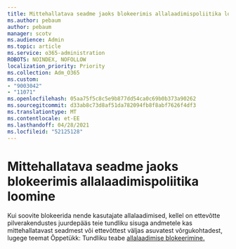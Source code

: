 ```yaml
---
title: Mittehallatava seadme jaoks blokeerimis allalaadimispoliitika loomine
ms.author: pebaum
author: pebaum
manager: scotv
ms.audience: Admin
ms.topic: article
ms.service: o365-administration
ROBOTS: NOINDEX, NOFOLLOW
localization_priority: Priority
ms.collection: Adm_O365
ms.custom:
- "9003042"
- "11071"
ms.openlocfilehash: 05aa75f5c8c5e9b877dd54ca0c69b0b373a90262
ms.sourcegitcommit: d33ab8c73d8af51da782094fb8f8abf7626f4df3
ms.translationtype: MT
ms.contentlocale: et-EE
ms.lasthandoff: 04/28/2021
ms.locfileid: "52125128"
---
```

# <a name="create-a-block-download-policy-for-unmanaged-devices"></a>Mittehallatava seadme jaoks blokeerimis allalaadimispoliitika loomine

Kui soovite blokeerida nende kasutajate allalaadimised, kellel on ettevõtte pilverakendustes juurdepääs teie tundliku sisuga andmetele kas mittehallatavast seadmest või ettevõttest väljas asuvatest võrgukohtadest, lugege teemat Õppetükk: Tundliku teabe [allalaadimise blokeerimine.](https://docs.microsoft.com/cloud-app-security/use-case-proxy-block-session-aad)



